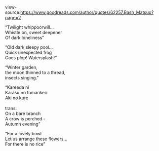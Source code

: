 view-source:https://www.goodreads.com/author/quotes/62257.Bash_Matsuo?page=2

&ldquo;Twilight whippoorwill...<br />Whistle on, sweet deepener<br />Of dark loneliness&rdquo;

&ldquo;Old dark sleepy pool...<br />Quick unexpected frog <br />Goes plop! Watersplash!&rdquo;

&ldquo;Winter garden,<br />the moon thinned to a thread,<br />insects singing.&rdquo;

&ldquo;Kareeda ni<br />Karasu no tomarikeri<br />Aki no kure<br /><br />trans:<br />On a bare branch<br />A crow is perched -<br />Autumn evening&rdquo;

&ldquo;For a lovely bowl<br />Let us arrange these flowers...<br />For there is no rice&rdquo;
